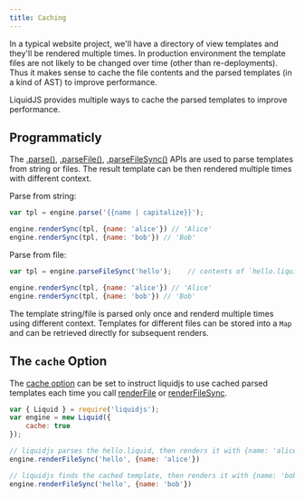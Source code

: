 ```yaml
---
title: Caching
---
```


In a typical website project, we'll have a directory of view templates and they'll be rendered multiple times. In production environment the template files are not likely to be changed over time (other than re-deployments). Thus it makes sense to cache the file contents and the parsed templates (in a kind of AST) to improve performance.

LiquidJS provides multiple ways to cache the parsed templates to improve performance.

## Programmaticly

The [.parse()][parse], [.parseFile()][parseFile], [.parseFileSync()][parseFileSync] APIs are used to parse templates from string or files. The result template can be then rendered multiple times with different context.

Parse from string:

```javascript
var tpl = engine.parse('{{name | capitalize}}');

engine.renderSync(tpl, {name: 'alice'}) // 'Alice'
engine.renderSync(tpl, {name: 'bob'}) // 'Bob'
```

Parse from file:

```javascript
var tpl = engine.parseFileSync('hello');    // contents of `hello.liquid`: {{name}}

engine.renderSync(tpl, {name: 'alice'}) // 'Alice'
engine.renderSync(tpl, {name: 'bob'}) // 'Bob'
```

The template string/file is parsed only once and renderd multiple times using different context. Templates for different files can be stored into a `Map` and can be retrieved directly for subsequent renders.

## The `cache` Option

The [cache option][cache] can be set to instruct liquidjs to use cached parsed templates each time you call [renderFile][renderFile] or [renderFileSync][renderFileSync].

```javascript
var { Liquid } = require('liquidjs');
var engine = new Liquid({
    cache: true
});

// liquidjs parses the hello.liquid, then renders it with {name: 'alice'}
engine.renderFileSync('hello', {name: 'alice'})

// liquidjs finds the cached template, then renders it with {name: 'bob'}
engine.renderFileSync('hello', {name: 'bob'})
```

[parse]: /api/classes/Liquid.html#parse
[cache]: /api/interfaces/LiquidOptions.html#cache
[parseFile]: /api/classes/Liquid.html#parseFile
[parseFileSync]: /api/classes/Liquid.html#parseFileSync
[renderFile]: /api/classes/Liquid.html#renderFile
[renderFileSync]: /api/classes/Liquid.html#renderFileSync
